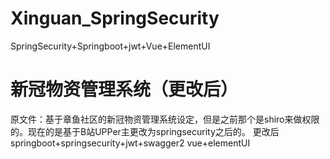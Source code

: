 # Xinguan_SpringSecurity
SpringSecurity+Springboot+jwt+Vue+ElementUI
# 新冠物资管理系统（更改后）
原文件：基于章鱼社区的新冠物资管理系统设定，但是之前那个是shiro来做权限的。现在的是基于B站UPPer主更改为springsecurity之后的。
更改后 springboot+springsecurity+jwt+swagger2 vue+elementUI
